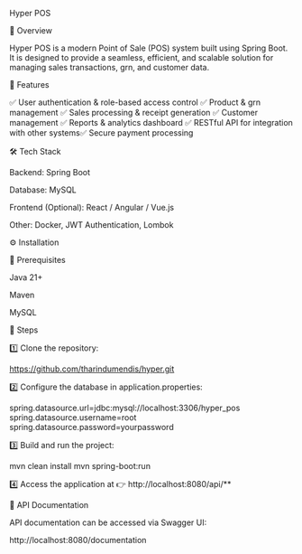 Hyper POS

📌 Overview

Hyper POS is a modern Point of Sale (POS) system built using Spring Boot. It is designed to provide a seamless, efficient, and scalable solution for managing sales transactions, grn, and customer data.

🚀 Features

✅ User authentication & role-based access control
✅ Product & grn management
✅ Sales processing & receipt generation
✅ Customer management
✅ Reports & analytics dashboard
✅ RESTful API for integration with other systems✅ Secure payment processing

🛠️ Tech Stack

Backend: Spring Boot

Database: MySQL

Frontend (Optional): React / Angular / Vue.js

Other: Docker, JWT Authentication, Lombok

⚙️ Installation

📌 Prerequisites

Java 21+

Maven

MySQL

🔧 Steps

1️⃣ Clone the repository:

https://github.com/tharindumendis/hyper.git

2️⃣ Configure the database in application.properties:

spring.datasource.url=jdbc:mysql://localhost:3306/hyper_pos
spring.datasource.username=root
spring.datasource.password=yourpassword

3️⃣ Build and run the project:

mvn clean install
mvn spring-boot:run

4️⃣ Access the application at 👉 http://localhost:8080/api/**

📜 API Documentation

API documentation can be accessed via Swagger UI:

http://localhost:8080/documentation
